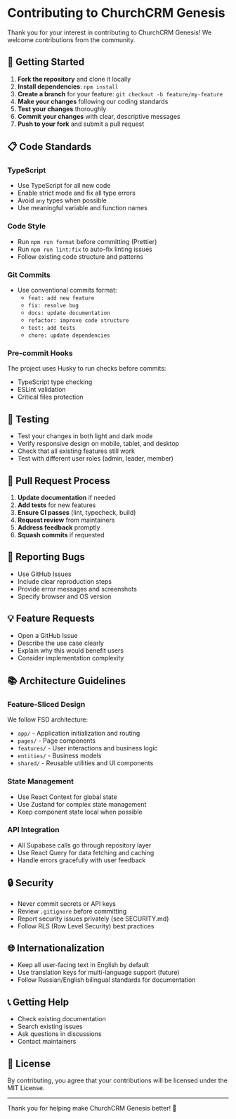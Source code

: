 # Contributing to ChurchCRM Genesis

Thank you for your interest in contributing to ChurchCRM Genesis! We welcome contributions from the community.

## 🚀 Getting Started

1. **Fork the repository** and clone it locally
2. **Install dependencies**: `npm install`
3. **Create a branch** for your feature: `git checkout -b feature/my-feature`
4. **Make your changes** following our coding standards
5. **Test your changes** thoroughly
6. **Commit your changes** with clear, descriptive messages
7. **Push to your fork** and submit a pull request

## 📋 Code Standards

### TypeScript
- Use TypeScript for all new code
- Enable strict mode and fix all type errors
- Avoid `any` types when possible
- Use meaningful variable and function names

### Code Style
- Run `npm run format` before committing (Prettier)
- Run `npm run lint:fix` to auto-fix linting issues
- Follow existing code structure and patterns

### Git Commits
- Use conventional commits format:
  - `feat: add new feature`
  - `fix: resolve bug`
  - `docs: update documentation`
  - `refactor: improve code structure`
  - `test: add tests`
  - `chore: update dependencies`

### Pre-commit Hooks
The project uses Husky to run checks before commits:
- TypeScript type checking
- ESLint validation
- Critical files protection

## 🧪 Testing

- Test your changes in both light and dark mode
- Verify responsive design on mobile, tablet, and desktop
- Check that all existing features still work
- Test with different user roles (admin, leader, member)

## 📝 Pull Request Process

1. **Update documentation** if needed
2. **Add tests** for new features
3. **Ensure CI passes** (lint, typecheck, build)
4. **Request review** from maintainers
5. **Address feedback** promptly
6. **Squash commits** if requested

## 🐛 Reporting Bugs

- Use GitHub Issues
- Include clear reproduction steps
- Provide error messages and screenshots
- Specify browser and OS version

## 💡 Feature Requests

- Open a GitHub Issue
- Describe the use case clearly
- Explain why this would benefit users
- Consider implementation complexity

## 📚 Architecture Guidelines

### Feature-Sliced Design
We follow FSD architecture:
- `app/` - Application initialization and routing
- `pages/` - Page components
- `features/` - User interactions and business logic
- `entities/` - Business models
- `shared/` - Reusable utilities and UI components

### State Management
- Use React Context for global state
- Use Zustand for complex state management
- Keep component state local when possible

### API Integration
- All Supabase calls go through repository layer
- Use React Query for data fetching and caching
- Handle errors gracefully with user feedback

## 🔒 Security

- Never commit secrets or API keys
- Review `.gitignore` before committing
- Report security issues privately (see SECURITY.md)
- Follow RLS (Row Level Security) best practices

## 🌐 Internationalization

- Keep all user-facing text in English by default
- Use translation keys for multi-language support (future)
- Follow Russian/English bilingual standards for documentation

## 📞 Getting Help

- Check existing documentation
- Search existing issues
- Ask questions in discussions
- Contact maintainers

## 📄 License

By contributing, you agree that your contributions will be licensed under the MIT License.

---

Thank you for helping make ChurchCRM Genesis better! 🙏

